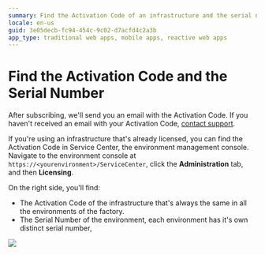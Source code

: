 ```yaml
---
summary: Find the Activation Code of an infrastructure and the serial number of an environment in Service Center.
locale: en-us
guid: 3e05decb-fc94-454c-9c02-d7acfd4c2a3b
app_type: traditional web apps, mobile apps, reactive web apps
---
```


# Find the Activation Code and the Serial Number

After subscribing, we'll send you an email with the Activation Code. If you haven't received an email with your Activation Code, [contact support](https://success.outsystems.com/Support/Enterprise_Customers/OutSystems_Support/01_Contact_OutSystems_technical_support).

If you're using an infrastructure that's already licensed, you can find the Activation Code in Service Center, the environment management console. Navigate to the environment console at `https://<yourenvironment>/ServiceCenter`, click the **Administration** tab, and then **Licensing**.

On the right side, you'll find:

* The Activation Code of the infrastructure that's always the same in all the environments of the factory.
* The Serial Number of the environment, each environment has it's own distinct serial number,

![](images/find-activation-code.png)

